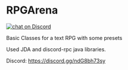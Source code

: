 # RPGArena

<p>
    <a href="https://discord.gg/ndG8bh73sy">
            <img src="https://img.shields.io/discord/780295200534429756?logo=discord"
                alt="chat on Discord"></a>
</p>

Basic Classes for a text RPG with some presets

Used JDA and discord-rpc java libraries.

Discord: https://discord.gg/ndG8bh73sy
